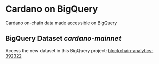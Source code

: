 # Cardano on BigQuery

Cardano on-chain data made accessible on BigQuery

## BigQuery Dataset _cardano-mainnet_

Access the new dataset in this BigQuery project: [blockchain-analytics-392322](https://console.cloud.google.com/bigquery?referrer=search&hl=el&orgonly=true&project=blockchain-analytics-392322&ws=!1m4!1m3!3m2!1sblockchain-analytics-392322!2scardano_mainnet)
